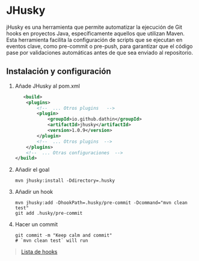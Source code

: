 # JHusky

jHusky es una herramienta que permite automatizar la ejecución de Git hooks en proyectos Java,
específicamente aquellos que utilizan Maven. Esta herramienta facilita la configuración de 
scripts que se ejecutan en eventos clave, como pre-commit o pre-push, para garantizar que el 
código pase por validaciones automáticas antes de que sea enviado al repositorio.

## Instalación y configuración 
    
1. Añade JHusky al pom.xml  
    ```xml
       <build>
        <plugins>
            <!--  ... Otros plugins   -->
            <plugin>
                <groupId>io.github.dathin</groupId>
                <artifactId>jhusky</artifactId>
                <version>1.0.9</version>
            </plugin>
            <!--  ... Otros plugins  -->
        </plugins>
        <!--  ... Otras configuraciones  -->
    </build>
    ```
2. Añadir el goal 
   ```
   mvn jhusky:install -Ddirectory=.husky
   ```
3. Añadir un hook
   ```
   mvn jhusky:add -DhookPath=.husky/pre-commit -Dcommand="mvn clean test"
   git add .husky/pre-commit
   ```
4. Hacer un commit
   ```
   git commit -m "Keep calm and commit"
   # `mvn clean test` will run
   ```
> [Lista de hooks](https://git-scm.com/docs/githooks#_hooks)